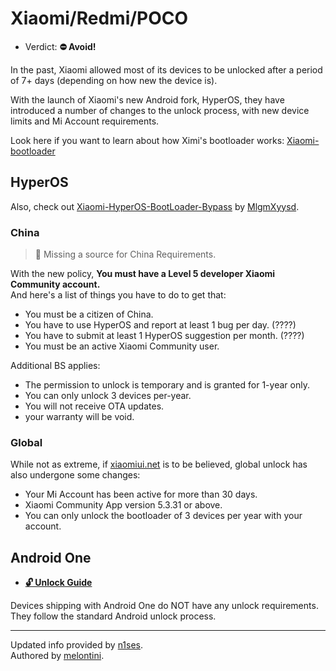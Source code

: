 # Xiaomi/Redmi/POCO

- Verdict: **⛔ Avoid!**

In the past, Xiaomi allowed most of its devices to be unlocked after a period of 7+ days (depending on how new the device is).

With the launch of Xiaomi's new Android fork, HyperOS, they have introduced a number of changes to the unlock process, with new device limits and Mi Account requirements.

Look here if you want to learn about how Ximi's bootloader works: [Xiaomi-bootloader]

## HyperOS

Also, check out [Xiaomi-HyperOS-BootLoader-Bypass] by [MlgmXyysd](https://github.com/MlgmXyysd).

### China

> 🧹 Missing a source for China Requirements.

With the new policy, **You must have a Level 5 developer Xiaomi Community account.** </br>
And here's a list of things you have to do to get that:
- You must be a citizen of China.
- You have to use HyperOS and report at least 1 bug per day. (????)
- You have to submit at least 1 HyperOS suggestion per month. (????)
- You must be an active Xiaomi Community user.

Additional BS applies:
- The permission to unlock is temporary and is granted for 1-year only.
- You can only unlock 3 devices per-year.
- You will not receive OTA updates.
- your warranty will be void.

### Global

While not as extreme, if [xiaomiui.net][global-requirements] is to be believed, global unlock has also undergone some changes:
* Your Mi Account has been active for more than 30 days.
* Xiaomi Community App version 5.3.31 or above.
* You can only unlock the bootloader of 3 devices per year with your account.

## Android One

* [**🔓️ Unlock Guide**](/misc/generic-unlock.md)

Devices shipping with Android One do NOT have any unlock requirements. They follow the standard Android unlock process.

***
Updated info provided by [n1ses](https://github.com/n1ses).<br/>
Authored by [melontini](https://github.com/melontini).

[Xiaomi-HyperOS-BootLoader-Bypass]:https://github.com/MlgmXyysd/Xiaomi-HyperOS-BootLoader-Bypass
[global-requirements]:https://xiaomiui.net/how-unlock-bootloader-xiaomi-hyperos-53493/
[Xiaomi-bootloader]:https://github.com/lrh2000/Xiaomi-bootloader